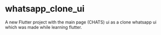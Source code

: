 # whatsapp_clone_ui

A new Flutter project with the main page (CHATS) ui as a clone whatsapp ui which was made while learning flutter.
